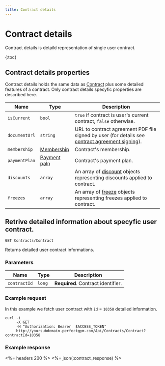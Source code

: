 ```yaml
---
title: Contract details
---
```


# Contract details

Contract details is detaild representation of single user contract. 

{:toc}


## <a name="properties"></a>Contract details properties

Contract details holds the same data as [Contract][ContractProperties] plus some detailed features of a contract.
Only contract details specyfic properties are described here.


Name        	| Type    						| Description
----------------|-------------------------------|----------------------
`isCurrent`		|`bool`							| `true` if contract is user's current contract, `false` otherwise.
`documentUrl`	|`string`						| URL to contract agreement PDF file signed by user (for details see [contract agreement signing][ContractSigning]).
`membership`   	|[Membership][Membership]   	| Contract's membership.
`paymentPlan`   |[Payment paln][PaymentPlan]   	| Contract's payment plan.
`discounts`		|`array`						| An array of [discount][Discount] objects representing discounts applied to contract.
`freezes`		|`array`						| An array of [freeze][Freeze] objects representing freezes applied to contract.



## Retrive detailed information about specyfic user contract.

    GET Contracts/Contract

Returns detailed user contract informations.


### Parameters

Name            | Type       | Description
----------------|------------|------------------------
`contractId`    |`long`      | **Required**. Contract identifier.



### Example request

In this example we fetch user contract with `id` = `10358` detailed information.

``` command-line
curl -i 
     -X GET 
     -H "Authorization: Bearer  $ACCESS_TOKEN"  
     http://yoursubdomain.perfectgym.com/Api/Contracts/Contract?contractId=10358    	
```


### Example response

<%= headers 200 %>
<%= json(:contract_response) %>



[ContractProperties]: /Api/contracts/contracts#properties 
[ContractSigning]: /Api/users/usercontract#contractsigning
[Membership]: /Api/memberships/memberships#properties
[PaymentPlan]: /Api/paymentplans/paymentplans#properties
[Discount]: /Api/paymentplans/discounts#properties
[Freeze]: /appendix/datatypes/contractfreeze

